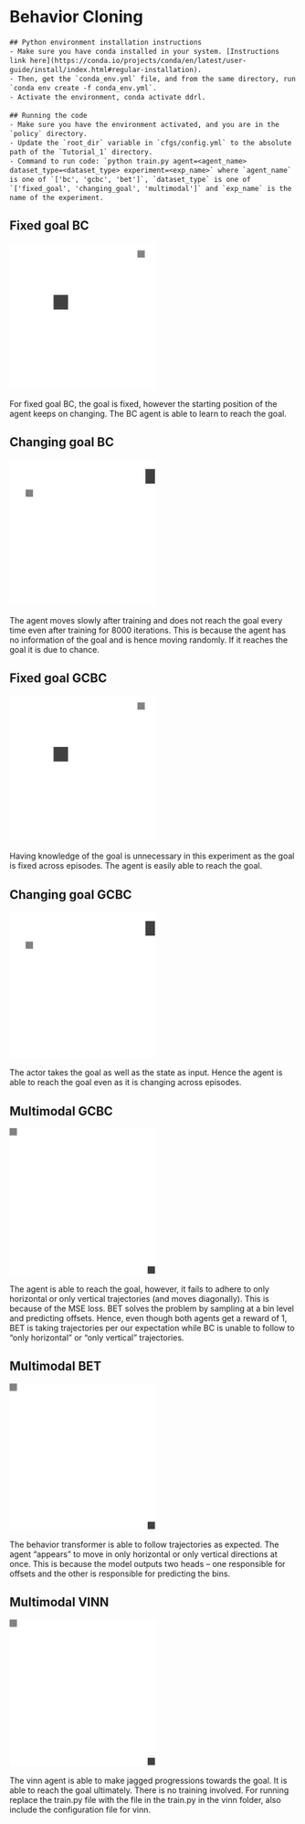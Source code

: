 # Behavior Cloning

```
## Python environment installation instructions
- Make sure you have conda installed in your system. [Instructions link here](https://conda.io/projects/conda/en/latest/user-guide/install/index.html#regular-installation).
- Then, get the `conda_env.yml` file, and from the same directory, run `conda env create -f conda_env.yml`. 
- Activate the environment, conda activate ddrl.

## Running the code
- Make sure you have the environment activated, and you are in the `policy` directory.
- Update the `root_dir` variable in `cfgs/config.yml` to the absolute path of the `Tutorial_1` directory.
- Command to run code: `python train.py agent=<agent_name> dataset_type=<dataset_type> experiment=<exp_name>` where `agent_name` is one of `['bc', 'gcbc', 'bet']`, `dataset_type` is one of `['fixed_goal', 'changing_goal', 'multimodal']` and `exp_name` is the name of the experiment.

```

## Fixed goal BC

![Fixed goal BC GIF](fixed_goal_bc.gif)

For fixed goal BC, the goal is fixed, however the starting position of the agent keeps on changing. The BC agent is able to learn to reach the goal.

## Changing goal BC

![Changing goal BC GIF](changing_goal_gcbc.gif)

The agent moves slowly after training and does not reach the goal every time even after training for 8000 iterations. This is because the agent has no information of the goal and is hence moving randomly. If it reaches the goal it is due to chance.

## Fixed goal GCBC

![Fixed goal GCBC GIF](fixed_goal_bc.gif)

Having knowledge of the goal is unnecessary in this experiment as the goal is fixed across episodes. The agent is easily able to reach the goal.

## Changing goal GCBC

![Changing goal GCBC GIF](changing_goal_gcbc.gif)

The actor takes the goal as well as the state as input. Hence the agent is able to reach the goal even as it is changing across episodes.

## Multimodal GCBC

![Multimodal GCBC GIF](multimodal_gcbc.gif)

The agent is able to reach the goal, however, it fails to adhere to only horizontal or only vertical trajectories (and moves diagonally). This is because of the MSE loss. BET solves the problem by sampling at a bin level and predicting offsets. Hence, even though both agents get a reward of 1, BET is taking trajectories per our expectation while BC is unable to follow to “only horizontal” or “only vertical” trajectories.

## Multimodal BET

![Multimodal BET GIF](multimodal_bet.gif)

The behavior transformer is able to follow trajectories as expected. The agent “appears” to move in only horizontal or only vertical directions at once. This is because the model outputs two heads – one responsible for offsets and the other is responsible for predicting the bins.


## Multimodal VINN

![Multimodal VINN GIF](multimodal_vinn.gif)

The vinn agent is able to make jagged progressions towards the goal. It is able to reach the goal ultimately. There is no training involved. For running replace the train.py file with the file in the train.py in the vinn folder, also include the configuration file for vinn.
